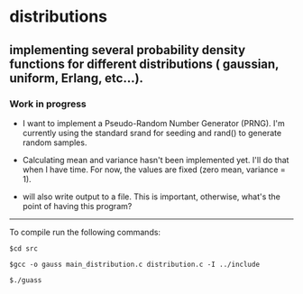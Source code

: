 # distributions
implementing several probability density functions for different distributions ( gaussian, uniform, Erlang, etc...).
---

### Work in progress

* I want to implement a Pseudo-Random Number Generator (PRNG). I'm currently using the standard srand for seeding and rand() to generate random samples. 

* Calculating mean and variance hasn't been implemented yet. I'll do that when I have time. For now, the values are fixed (zero mean, variance = 1).

* will also write output to a file. This is important, otherwise, what's the point of having this program?

---

To compile run the following commands:
```
$cd src
```
```
$gcc -o gauss main_distribution.c distribution.c -I ../include
```

```
$./guass
```
